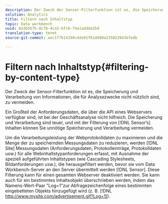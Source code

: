 ```yaml
---
description: Der Zweck der Sensor-Filterfunktion ist es, die Speicherung und Verarbeitung von Informationen, die für Analysezwecke nicht nützlich sind, zu vermeiden.
solution: Analytics
title: Filtern nach Inhaltstyp
topic: Data workbench
uuid: 8a3b567b-8c7b-4ca2-bfcb-74a1addda2bd
translation-type: tm+mt
source-git-commit: aec1f7b14198cdde91f61d490a235022943bfedb

---
```



# Filtern nach Inhaltstyp{#filtering-by-content-type}

Der Zweck der Sensor-Filterfunktion ist es, die Speicherung und Verarbeitung von Informationen, die für Analysezwecke nicht nützlich sind, zu vermeiden.

Ein Großteil der Anforderungsdaten, die über die API eines Webservers verfügbar sind, ist bei der Geschäftsanalyse nicht hilfreich. Die Speicherung und Verarbeitung sind teuer, und mit der Filterung von [!DNL Sensor’s] Inhalten können Sie unnötige Speicherung und Verarbeitung vermeiden.

Um die Verarbeitungsleistung der Webprotokolldaten zu maximieren und die Menge der zu speichernden Messungsdaten zu reduzieren, werden [!DNL Site] Messungsdaten (Anforderungsdaten, Protokolleinträge, Protokolldaten usw.) für alle Webinhaltstypanforderungen erfasst, mit Ausnahme der speziell aufgeführten Inhaltstypen (wie Cascading Stylesheets, Bildanforderungen usw.), die herausgefiltert werden, bevor sie vom Data Workbench-Server an den Server übermittelt werden [!DNL Sensor]. Diese Filterung kann für einen gesamten Webserver deaktiviert werden. Sie kann auch für ein bestimmtes Inhaltsobjekt überschrieben werden, indem das Namens-Wert-Paar &quot;Log=1&quot;zur Abfragezeichenfolge eines bestimmten eingebetteten Objekts hinzugefügt wird (z. B. [!DNL http://www.mysite.com/advertisement.gif?Log=1]).
